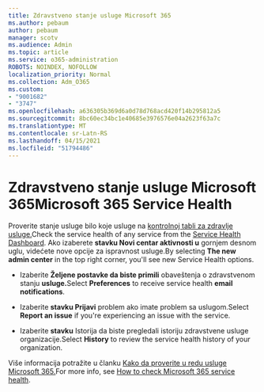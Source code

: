 ```yaml
---
title: Zdravstveno stanje usluge Microsoft 365
ms.author: pebaum
author: pebaum
manager: scotv
ms.audience: Admin
ms.topic: article
ms.service: o365-administration
ROBOTS: NOINDEX, NOFOLLOW
localization_priority: Normal
ms.collection: Adm_O365
ms.custom:
- "9001682"
- "3747"
ms.openlocfilehash: a636305b369d6a0d78d768acd420f14b295812a5
ms.sourcegitcommit: 8bc60ec34bc1e40685e3976576e04a2623f63a7c
ms.translationtype: MT
ms.contentlocale: sr-Latn-RS
ms.lasthandoff: 04/15/2021
ms.locfileid: "51794486"
---
```

# <a name="microsoft-365-service-health"></a><span data-ttu-id="bad2d-102">Zdravstveno stanje usluge Microsoft 365</span><span class="sxs-lookup"><span data-stu-id="bad2d-102">Microsoft 365 Service Health</span></span>


<span data-ttu-id="bad2d-103">Proverite stanje usluge bilo koje usluge na [kontrolnoj tabli za zdravlje usluge.](https://admin.microsoft.com/Adminportal/Home?source=applauncher#/servicehealth)</span><span class="sxs-lookup"><span data-stu-id="bad2d-103">Check the service health of any service from the [Service Health Dashboard](https://admin.microsoft.com/Adminportal/Home?source=applauncher#/servicehealth).</span></span> <span data-ttu-id="bad2d-104">Ako izaberete **stavku Novi centar aktivnosti u** gornjem desnom uglu, videćete nove opcije za ispravnost usluge.</span><span class="sxs-lookup"><span data-stu-id="bad2d-104">By selecting **The new admin center** in the top right corner, you'll see new Service Health options.</span></span>

- <span data-ttu-id="bad2d-105">Izaberite **Željene postavke da biste primili** obaveštenja o zdravstvenom stanju **usluge.**</span><span class="sxs-lookup"><span data-stu-id="bad2d-105">Select **Preferences** to receive service health **email notifications**.</span></span>

- <span data-ttu-id="bad2d-106">Izaberite **stavku Prijavi** problem ako imate problem sa uslugom.</span><span class="sxs-lookup"><span data-stu-id="bad2d-106">Select **Report an issue** if you're experiencing an issue with the service.</span></span>

- <span data-ttu-id="bad2d-107">Izaberite **stavku** Istorija da biste pregledali istoriju zdravstvene usluge organizacije.</span><span class="sxs-lookup"><span data-stu-id="bad2d-107">Select **History** to review the service health history of your organization.</span></span> 

<span data-ttu-id="bad2d-108">Više informacija potražite u članku [Kako da proverite u redu usluge Microsoft 365.](https://docs.microsoft.com/office365/enterprise/view-service-health)</span><span class="sxs-lookup"><span data-stu-id="bad2d-108">For more info, see [How to check Microsoft 365 service health](https://docs.microsoft.com/office365/enterprise/view-service-health).</span></span> 